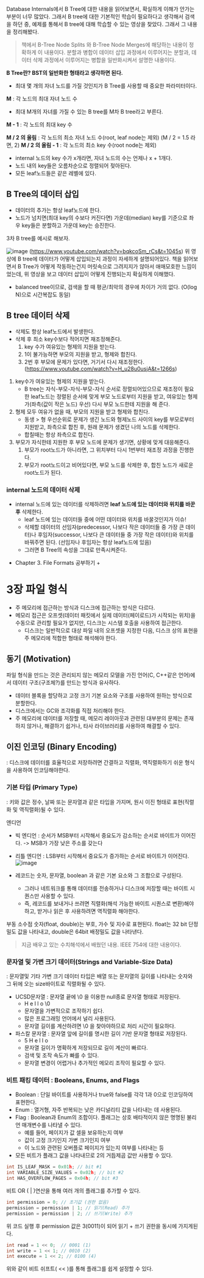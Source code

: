 Database Internals에서 B Tree에 대한 내용을 읽어보면서, 확실하게 이해가 안가는 부분이 너무 많았다. 그래서 B tree에 대한 기본적인 학습이 필요하다고 생각해서 검색을 하던 중, 예제를 통해서 B tree에 대해 학습할 수 있는 영상을 찾았다. 그래서 그 내용을 정리해봤다.
> 책에서 B-Tree Node Splits 와 B-Tree Node Merges에 해당하는 내용이 정확하게 이 내용이다. 분할과 병합이 데이터 삽입 과정에서 이루어지는 분할과, 데이터 삭제 과정에서 이루어지는 병합을 일반화시켜서 설명한 내용이다.

**B Tree란? BST의 일반화한 형태라고 생각하면 된다.**

- 최대 몇 개의 자녀 노드를 가질 것인지가 B Tree를 사용할 때 중요한 파라미터이다.

 **M** : 각 노드의 최대 자녀 노드 수
- 최대 M개의 자녀를 가질 수 있는 B tree를 M차 B tree라고 부른다.

**M - 1** : 각 노드의 최대 key 수

**M / 2 의 올림** : 각 노드의 최소 자녀 노드 수(root, leaf node는 제외)
	(M / 2 = 1.5 라면, 2)
**M / 2 의 올림 - 1** : 각 노드의 최소 key 수(root node는 제외)

- internal 노드의 key 수가 x개라면, 자녀 노드의 수는 언제나 x + 1개다.
- 노드 내의 key들은 오름차순으로 정렬되어 젖아된다.
- 모든 leaf노드들은 같은 레벨에 있다.

## B Tree의 데이터 삽입
- 데이터의 추가는 항상 leaf노드에 한다.
- 노드가 넘치면(최대 key의 수보다 커진다면) 가운데(median) key를 기준으로 좌우 key들은 분할하고 가운데 key는 승진한다.

3차 B tree를 예시로 해보자.

![image](https://github.com/user-attachments/assets/b4ccebb2-10d3-4d38-902e-a8b46ea6cca5)
   (https://www.youtube.com/watch?v=bqkcoSm_rCs&t=1045s)
   위 영상에 B tree에 데이터가 어떻게 삽입되는지 과정이 자세하게 설명되어있다. 책을 읽어보면서 B Tree가 어떻게 작동하는건지 머릿속으로 그려지지가 않아서 애매모호한 느낌이었는데, 위 영상을 보고 데이터 삽입이 어떻게 진행되는지 확실하게 이해했다.
   + balanced tree이므로, 검색을 할 때 평균/최악의 경우에 차이가 거의 없다. (O(log N)으로  시간복잡도 동일)

## B tree 데이터 삭제
- 삭제도 항상 leaf노드에서 발생한다.
- 삭제 후 최소 key수보다 적어지면 재조정해준다.
	1.  key 수가 여유있는 형제의 지원을 받는다.
	2.  1이 불가능하면 부모의 지원을 받고, 형제와 합친다.
	3.  2번 후 부모에 문제가 있다면, 거기서 다시 재조정한다.
(https://www.youtube.com/watch?v=H_u28u0usjA&t=1266s)
1. key수가 여유있는 형제의 지원을 받는다.
	- B tree는 자식-부모-자식-부모-자식 순서로 정렬되어있으므로 재조정이 필요한 leaf노드는 정렬된 순서에 맞게 부모 노드로부터 지원을 받고, 여유있는 형제가(좌측(값이 작은 노드) 우선) 다시 부모 노드한테 지원을 해 준다.
2. 형제 모두 여유가 없을 때, 부모의 지원을 받고 형제와 합친다.
	- 동생 > 형 우선순위로 문제가 생긴 노드와 형제노드 사이의 key를 부모로부터 지원받고, 좌측으로 합친 후, 원래 문제가 생겼던 나의 노드를 삭제한다.
	- 합칠때는 항상 좌측으로 합친다.
3. 부모가 자식한테 지원한 후 부모 노드에 문제가 생기면, 상황에 맞게 대응해준다.
	1.  부모가 root노드가 아니라면, 그 위치부터 다시 1번부터 재조정 과정을 진행한다.
	2.  부모가 root노드이고 비어있다면, 부모 노드를 삭제한 후, 합친 노드가 새로운 root노드가 된다.

### internal 노드의 데이터 삭제
- internal 노드에 있는 데이터를 삭제하려면 **leaf 노드에 있는 데이터와 위치를 바꾼 후** 삭제한다.
	- leaf 노드에 있는 데이터들 중에 어떤 데이터와 위치를 바꿀것인지가 이슈!
	- 삭제할 데이터의 선임자(predecessor, 나보다 작은 데이터들 중 가장 큰 데이터)나 후임자(successor, 나보다 큰 데이터들 중 가장 작은 데이터)와 위치를 바꿔주면 된다. (선임자나 후임자는 항상 leaf노드에 있음)
	- 그러면 B Tree의 속성을 그대로 만족시켜준다.

 
+  Chapter 3. File Formats 공부하기 +
# 3장 파일 형식
- 주 메모리에 접근하는 방식과 디스크에 접근하는 방식은 다르다.
- 메모리 접근은 오프셋(데이터 패킷에서 실제 데이터(페이로드)가 시작되는 위치)을 수동으로 관리할 필요가 없지만, 디스크는 시스템 호출을 사용하여 접근한다.
	- 디스크는 일반적으로 대상 파일 내의 오프셋을 지정한 다음, 디스크 상의 표현을 주 메모리에 적합한 형태로 해석해야 한다.

## 동기 (Motivation)
파일 형식을 만드는 것은 관리되지 않는 메모리 모델을 가진 언어(C, C++같은 언어)에서 데이터 구조(구조체?)를 만드는 방식과 유사하다.
- 데이터 블록을 할당하고 고정 크기 기본 요소와 구조를 사용하여 원하는 방식으로 분할한다.
- 디스크에서는 GC와 조각화를 직접 처리해야 한다.
- 주 메모리에 데이터를 저장할 때, 메모리 레이아웃과 관련된 대부분의 문제는 존재하지 않거나, 해결하기 쉽거나, 타사 라이브러리를 사용하여 해결할 수 있다.

## 이진 인코딩 (Binary Encoding)
: 디스크에 데이터를 효율적으로 저장하려면 간결하고 직렬화, 역직렬화하기 쉬운 형식을 사용하여 인코딩해야한다. 

### 기본 타입 (Primary Type)
: 키와 값은 정수, 날짜 또는 문자열과 같은 타입을 가지며, 원시 이진 형태로 표현(직렬화 및 역직렬화)될 수 있다.

엔디언
- 빅 엔디언 : 순서가 MSB부터 시작해서 중요도가 감소하는 순서로 바이트가 이어진다. -> MSB가 가장 낮은 주소를 갖는다
- 리틀 엔디언 : LSB부터 시작해서 중요도가 증가하는 순서로 바이트가 이어진다.
![image](https://github.com/user-attachments/assets/7c522d26-9e51-4fe6-87d0-96dbb8634841)

- 레코드는 숫자, 문자열, boolean 과 같은 기본 요소와 그 조합으로 구성된다.
	- 그러나 네트워크를 통해 데이터를 전송하거나 디스크에 저장할 때는 바이트 시퀀스만 사용할 수 있다.
	- 즉, 레코드를 보내거나 쓰려면 직렬화(해석 가능한 바이트 시퀀스로 변환)해야하고, 받거나 읽은 후 사용하려면 역직렬화 해야한다.

부동 소수점 숫자(float, double)는 부호, 가수 및 지수로 표현된다. float는 32 bit 단정밀도 값을 나타내고, double은 64bit 배정밀도 값을 나타낸다.
> 지금 배우고 있는 수치해석에서 배웠던 내용. IEEE 754에 대한 내용이다.

### 문자열 및 가변 크기 데이터(Strings and Variable-Size Data)
: 문자열및 기타 가변 크기 데이터 타입은 배열 또는 문자열의 길이를 나타내는 숫자와 그 뒤에 오는 size바이트로 직렬화될 수 있다.
- UCSD문자열 : 문자열 끝에 \0 을 이용한 null종료 문자열 형태로 저장된다.
	- H  e  l  l  o  \0
	-  문자열을 가변적으로 조작하기 쉽다.
	-  많은 프로그래밍 언어에서 널리 사용된다.
	-  문자열 길이를 계산하려면 \0 을 찾아야하므로 처리 시간이 필요하다.
- 파스칼 문자열 : 문자열 앞에 길이를 명시한 길이 기반 문자열 형태로 저장된다.
	- 5  H  e  l  l  o
	- 문자열 길이가 명확하게 저장되므로 길이 계산이 빠르다.
	- 검색 및 조작 속도가 빠를 수 있다.
	- 문자열 변경이 어렵거나 추가적인 메모리 조작이 필요할 수 있다.

### 비트 패킹 데이터 : Booleans, Enums, and Flags
- Boolean : 단일 바이트를 사용하거나 true와 false를 각각 1과 0으로 인코딩하여 표현한다.
- Enum : 열거형, 자주 반복되는 낮은 카디널리티 값을 나타내는 데 사용된다. 
- Flag : Boolean과 Enum의 조합이다. 플래그는 상호 배타적이지 않은 명명된 불리언 매개변수를 나타낼 수 있다.
	- 예를 들어, 페이지가 값 셀을 보유하는지 여부
	- 값이 고정 크기인지 가변 크기인지 여부
	- 이 노드와 관련된 오버플로 페이지가 있는지 여부를 나타내는 등
- 모든 비트가 플래그 값을 나타내므로 2의 거듭제곱 값만 사용할 수 있다.
```c
int IS_LEAF_MASK = 0x01h; // bit #1 
int VARIABLE_SIZE_VALUES = 0x02h; // bit #2 
int HAS_OVERFLOW_PAGES = 0x04h; // bit #3
```

비트 OR ( | )연산을 통해 여러 개의 플래그를 추가할 수 있다.
```c
int permission = 0; // 초기값 (권한 없음)
permission = permission | 1; // 읽기(Read) 추가
permission = permission | 2; // 쓰기(Write) 추가
```
위 코드 실행 후 permission 값은 3(0011)이 되어 읽기 + 쓰기 권한을 동시에 가지게된다.

```c
int read = 1 << 0;  // 0001 (1)
int write = 1 << 1; // 0010 (2)
int execute = 1 << 2; // 0100 (4)
```
위와 같이 비트 쉬프트( << )를 통해 플래그를 쉽게 설정할 수 있다.
